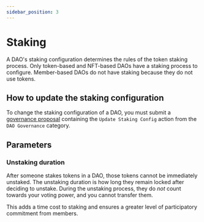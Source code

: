 ```yaml
---
sidebar_position: 3
---
```


# Staking

A DAO's staking configuration determines the rules of the token staking process.
Only token-based and NFT-based DAOs have a staking process to configure.
Member-based DAOs do not have staking because they do not use tokens.

## How to update the staking configuration

To change the staking configuration of a DAO, you must submit a [governance
proposal](../proposals/what.md) containing the `Update Staking Config`
action from the `DAO Governance` category.

## Parameters

### Unstaking duration

After someone stakes tokens in a DAO, those tokens cannot be immediately
unstaked. The unstaking duration is how long they remain locked after deciding
to unstake. During the unstaking process, they do _not_ count towards your
voting power, and you cannot transfer them.

This adds a time cost to staking and ensures a greater level of participatory
commitment from members.
